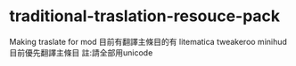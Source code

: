 # traditional-traslation-resouce-pack
Making traslate for mod
目前有翻譯主條目的有
litematica
tweakeroo
minihud
目前優先翻譯主條目
註:請全部用unicode
